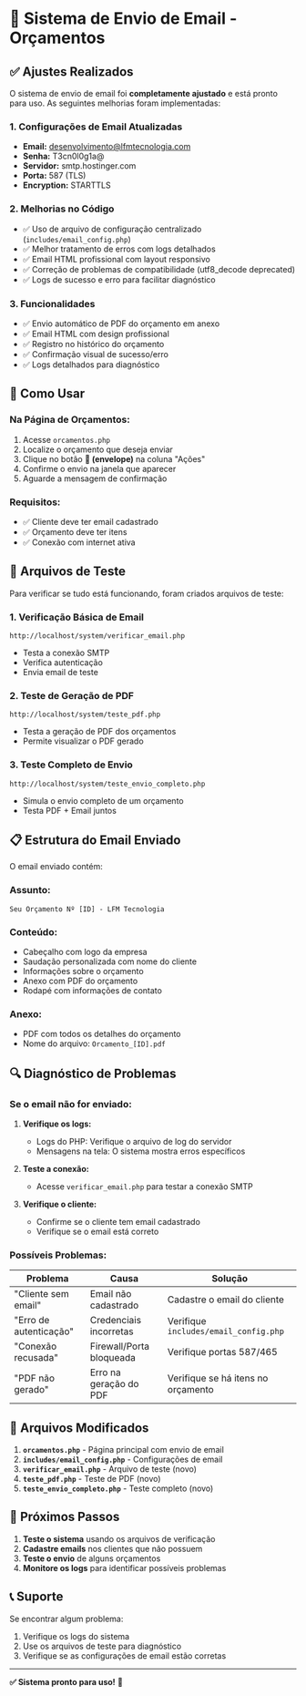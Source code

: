 # 📧 Sistema de Envio de Email - Orçamentos

## ✅ Ajustes Realizados

O sistema de envio de email foi **completamente ajustado** e está pronto para uso. As seguintes melhorias foram implementadas:

### 1. **Configurações de Email Atualizadas**
- **Email:** desenvolvimento@lfmtecnologia.com
- **Senha:** T3cn0l0g1a@
- **Servidor:** smtp.hostinger.com
- **Porta:** 587 (TLS)
- **Encryption:** STARTTLS

### 2. **Melhorias no Código**
- ✅ Uso de arquivo de configuração centralizado (`includes/email_config.php`)
- ✅ Melhor tratamento de erros com logs detalhados
- ✅ Email HTML profissional com layout responsivo
- ✅ Correção de problemas de compatibilidade (utf8_decode deprecated)
- ✅ Logs de sucesso e erro para facilitar diagnóstico

### 3. **Funcionalidades**
- ✅ Envio automático de PDF do orçamento em anexo
- ✅ Email HTML com design profissional
- ✅ Registro no histórico do orçamento
- ✅ Confirmação visual de sucesso/erro
- ✅ Logs detalhados para diagnóstico

## 🚀 Como Usar

### **Na Página de Orçamentos:**
1. Acesse `orcamentos.php`
2. Localize o orçamento que deseja enviar
3. Clique no botão **📧 (envelope)** na coluna "Ações"
4. Confirme o envio na janela que aparecer
5. Aguarde a mensagem de confirmação

### **Requisitos:**
- ✅ Cliente deve ter email cadastrado
- ✅ Orçamento deve ter itens
- ✅ Conexão com internet ativa

## 🔧 Arquivos de Teste

Para verificar se tudo está funcionando, foram criados arquivos de teste:

### **1. Verificação Básica de Email**
```
http://localhost/system/verificar_email.php
```
- Testa a conexão SMTP
- Verifica autenticação
- Envia email de teste

### **2. Teste de Geração de PDF**
```
http://localhost/system/teste_pdf.php
```
- Testa a geração de PDF dos orçamentos
- Permite visualizar o PDF gerado

### **3. Teste Completo de Envio**
```
http://localhost/system/teste_envio_completo.php
```
- Simula o envio completo de um orçamento
- Testa PDF + Email juntos

## 📋 Estrutura do Email Enviado

O email enviado contém:

### **Assunto:**
```
Seu Orçamento Nº [ID] - LFM Tecnologia
```

### **Conteúdo:**
- Cabeçalho com logo da empresa
- Saudação personalizada com nome do cliente
- Informações sobre o orçamento
- Anexo com PDF do orçamento
- Rodapé com informações de contato

### **Anexo:**
- PDF com todos os detalhes do orçamento
- Nome do arquivo: `Orcamento_[ID].pdf`

## 🔍 Diagnóstico de Problemas

### **Se o email não for enviado:**

1. **Verifique os logs:**
   - Logs do PHP: Verifique o arquivo de log do servidor
   - Mensagens na tela: O sistema mostra erros específicos

2. **Teste a conexão:**
   - Acesse `verificar_email.php` para testar a conexão SMTP

3. **Verifique o cliente:**
   - Confirme se o cliente tem email cadastrado
   - Verifique se o email está correto

### **Possíveis Problemas:**

| Problema | Causa | Solução |
|----------|-------|---------|
| "Cliente sem email" | Email não cadastrado | Cadastre o email do cliente |
| "Erro de autenticação" | Credenciais incorretas | Verifique `includes/email_config.php` |
| "Conexão recusada" | Firewall/Porta bloqueada | Verifique portas 587/465 |
| "PDF não gerado" | Erro na geração do PDF | Verifique se há itens no orçamento |

## 📁 Arquivos Modificados

1. **`orcamentos.php`** - Página principal com envio de email
2. **`includes/email_config.php`** - Configurações de email
3. **`verificar_email.php`** - Arquivo de teste (novo)
4. **`teste_pdf.php`** - Teste de PDF (novo)
5. **`teste_envio_completo.php`** - Teste completo (novo)

## 🎯 Próximos Passos

1. **Teste o sistema** usando os arquivos de verificação
2. **Cadastre emails** nos clientes que não possuem
3. **Teste o envio** de alguns orçamentos
4. **Monitore os logs** para identificar possíveis problemas

## 📞 Suporte

Se encontrar algum problema:
1. Verifique os logs do sistema
2. Use os arquivos de teste para diagnóstico
3. Verifique se as configurações de email estão corretas

---

**✅ Sistema pronto para uso!** 🚀

